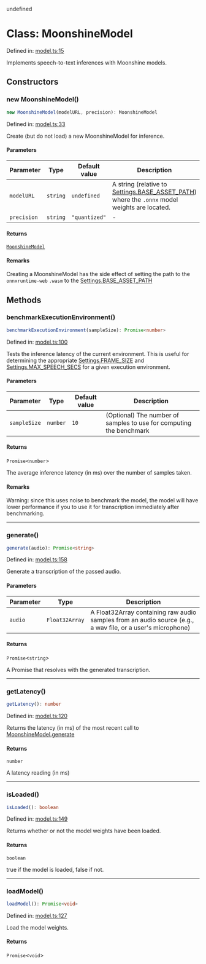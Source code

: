 undefined
# Class: MoonshineModel

Defined in: [model.ts:15](https://github.com/usefulsensors/moonshine-js/blob/main/src/model.ts#L15)

Implements speech-to-text inferences with Moonshine models.

## Constructors

### new MoonshineModel()

```ts
new MoonshineModel(modelURL, precision): MoonshineModel
```

Defined in: [model.ts:33](https://github.com/usefulsensors/moonshine-js/blob/main/src/model.ts#L33)

Create (but do not load) a new MoonshineModel for inference.

#### Parameters

| Parameter | Type | Default value | Description |
| ------ | ------ | ------ | ------ |
| `modelURL` | `string` | `undefined` | A string (relative to [Settings.BASE\_ASSET\_PATH](/docs/api/variables/settings#base_asset_path)) where the `.onnx` model weights are located. |
| `precision` | `string` | `"quantized"` | - |

#### Returns

[`MoonshineModel`](/docs/api/classes/moonshinemodel)

#### Remarks

Creating a MoonshineModel has the side effect of setting the path to the `onnxruntime-web` `.wasm` to the [Settings.BASE\_ASSET\_PATH](/docs/api/variables/settings#base_asset_path)

## Methods

### benchmarkExecutionEnvironment()

```ts
benchmarkExecutionEnvironment(sampleSize): Promise<number>
```

Defined in: [model.ts:100](https://github.com/usefulsensors/moonshine-js/blob/main/src/model.ts#L100)

Tests the inference latency of the current environment. This is useful for determining the appropriate
[Settings.FRAME\_SIZE](/docs/api/variables/settings#frame_size) and [Settings.MAX\_SPEECH\_SECS](/docs/api/variables/settings#max_speech_secs) for a given execution environment.

#### Parameters

| Parameter | Type | Default value | Description |
| ------ | ------ | ------ | ------ |
| `sampleSize` | `number` | `10` | (Optional) The number of samples to use for computing the benchmark |

#### Returns

`Promise`\<`number`\>

The average inference latency (in ms) over the number of samples taken.

#### Remarks

Warning: since this uses noise to benchmark the model, the model will have lower performance if you to use it 
for transcription immediately after benchmarking.

***

### generate()

```ts
generate(audio): Promise<string>
```

Defined in: [model.ts:158](https://github.com/usefulsensors/moonshine-js/blob/main/src/model.ts#L158)

Generate a transcription of the passed audio.

#### Parameters

| Parameter | Type | Description |
| ------ | ------ | ------ |
| `audio` | `Float32Array` | A Float32Array containing raw audio samples from an audio source (e.g., a wav file, or a user's microphone) |

#### Returns

`Promise`\<`string`\>

A Promise that resolves with the generated transcription.

***

### getLatency()

```ts
getLatency(): number
```

Defined in: [model.ts:120](https://github.com/usefulsensors/moonshine-js/blob/main/src/model.ts#L120)

Returns the latency (in ms) of the most recent call to [MoonshineModel.generate](/docs/api/classes/moonshinemodel#generate)

#### Returns

`number`

A latency reading (in ms)

***

### isLoaded()

```ts
isLoaded(): boolean
```

Defined in: [model.ts:149](https://github.com/usefulsensors/moonshine-js/blob/main/src/model.ts#L149)

Returns whether or not the model weights have been loaded.

#### Returns

`boolean`

true if the model is loaded, false if not.

***

### loadModel()

```ts
loadModel(): Promise<void>
```

Defined in: [model.ts:127](https://github.com/usefulsensors/moonshine-js/blob/main/src/model.ts#L127)

Load the model weights.

#### Returns

`Promise`\<`void`\>

